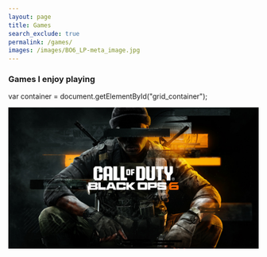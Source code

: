 ```yaml
---
layout: page 
title: Games 
search_exclude: true
permalink: /games/
images: /images/BO6_LP-meta_image.jpg
---
```


### Games I enjoy playing
 var container = document.getElementById("grid_container");

<img src="/images/BO6_LP-meta_image.jpg" alt="Call of Duty Black Ops 6">


